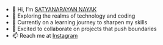 - 👋 Hi, I’m <a href="https://rb.gy/h82ibx">SATYANARAYAN NAYAK</a>
- 👀 Exploring the realms of technology and coding
- 🌱 Currently on a learning journey to sharpen my skills
- 💞️ Excited to collaborate on projects that push boundaries
- 📫 Reach me at <a href="https://www.instagram.com/sn_satyam_/">Instagram</a>


